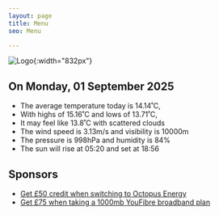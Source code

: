 ```yaml
---
layout: page
title: Menu
seo: Menu

---
```


![Logo](/images/logo.jpg){:width="832px"}

<!-- weather_marker starts -->
## On Monday, 01 September 2025

- The average temperature today is 14.14˚C,
- With highs of 15.16˚C and lows of 13.71˚C,
- It may feel like 13.8˚C with scattered clouds
- The wind speed is 3.13m/s and visibility is 10000m
- The pressure is 998hPa and humidity is 84%
- The sun will rise at 05:20 and set at 18:56

<!-- weather_marker ends -->

## Sponsors

- [Get £50 credit when switching to Octopus Energy](https://bit.ly/3oD1nnS)
- [Get £75 when taking a 1000mb YouFibre broadband plan](https://aklam.io/91zWhU?)
